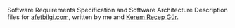 Software Requirements Specification and Software Architecture Description files for [afetbilgi.com](https://github.com/alpaylan/afetbilgi.com), written by me and [Kerem Recep Gür](https://github.com/KereMath).
